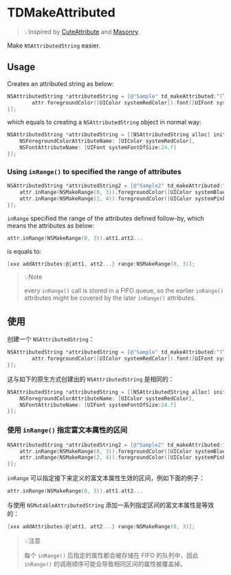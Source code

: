 # TDMakeAttributed

> 💡Inspired by [CuteAttribute](https://github.com/qiuncheng/CuteAttribute) and [Masonry](https://github.com/SnapKit/Masonry).


Make `NSAttributedString` easier.



## Usage

Creates an attributed string as below:

```objective-c
NSAttributedString *attributedString = [@"Sample" td_makeAttributed:^(TDMAttribute * _Nonnull attr) {
		attr.foregroundColor([UIColor systemRedColor]).font([UIFont systemFontOfSize:24.0f]);
}];
```

which equals to creating a `NSAttributedString` object in normal way:

```objective-c
NSAttributedString *attributedString = [[NSAttributedString alloc] initWithString:@"Sample" attributes:@{
    NSForegroundColorAttributeName: [UIColor systemRedColor],
    NSFontAttributeName: [UIFont systemFontOfSize:24.f]
}];
```

### Using `inRange()` to specified the range of attributes


```objective-c
NSAttributedString *attributedString2 = [@"Sample2" td_makeAttributed:^(TDMAttribute * _Nonnull attr) {
    attr.inRange(NSMakeRange(0, 3)).foregroundColor([UIColor systemBlueColor]).font([UIFont systemFontOfSize:24.0f]);
    attr.inRange(NSMakeRange(2, 4)).foregroundColor([UIColor systemPinkColor]).font([UIFont systemFontOfSize:14.0f]);
}];
```

`inRange` specified the range of the attributes defined follow-by, which means the attributes as below:

```objective-c
attr.inRange(NSMakeRange(0, 3)).att1.att2...
```

is equals to:

```objective-c
[xxx addAttributes:@{att1, att2...} range:NSMakeRange(0, 3)];
```

> 💡Note
>
> every `inRange()` call is stored in a FIFO queue, so the earlier `inRange()`  attributes might be covered by the later `inRange()` attributes. 

## 使用

创建一个 `NSAttributedString`：

```objective-c
NSAttributedString *attributedString = [@"Sample" td_makeAttributed:^(TDMAttribute * _Nonnull attr) {
		attr.foregroundColor([UIColor systemRedColor]).font([UIFont systemFontOfSize:24.0f]);
}];
```

这与如下的原生方式创建出的 `NSAttributedString` 是相同的：

```objective-c
NSAttributedString *attributedString = [[NSAttributedString alloc] initWithString:@"Sample" attributes:@{
    NSForegroundColorAttributeName: [UIColor systemRedColor],
    NSFontAttributeName: [UIFont systemFontOfSize:24.f]
}];
```

###  使用 `inRange()` 指定富文本属性的区间


```objective-c
NSAttributedString *attributedString2 = [@"Sample2" td_makeAttributed:^(TDMAttribute * _Nonnull attr) {
    attr.inRange(NSMakeRange(0, 3)).foregroundColor([UIColor systemBlueColor]).font([UIFont systemFontOfSize:24.0f]);
    attr.inRange(NSMakeRange(2, 4)).foregroundColor([UIColor systemPinkColor]).font([UIFont systemFontOfSize:14.0f]);
}];
```

`inRange` 可以指定接下来定义的富文本属性生效的区间，例如下面的例子：

```objective-c
attr.inRange(NSMakeRange(0, 3)).att1.att2...
```

与使用 `NSMutableAttributedString` 添加一系列指定区间的富文本属性是等效的：

```objective-c
[xxx addAttributes:@{att1, att2...} range:NSMakeRange(0, 3)];
```

> 💡注意
>
> 每个 `inRange()` 后指定的属性都会被存储在 FIFO 的队列中，因此 `inRange()` 的调用顺序可能会导致相同区间的属性被覆盖掉。